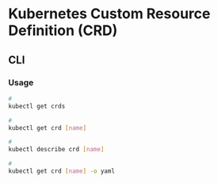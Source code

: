 # Kubernetes Custom Resource Definition (CRD)

## CLI

### Usage

```sh
#
kubectl get crds

#
kubectl get crd [name]

#
kubectl describe crd [name]

#
kubectl get crd [name] -o yaml
```
